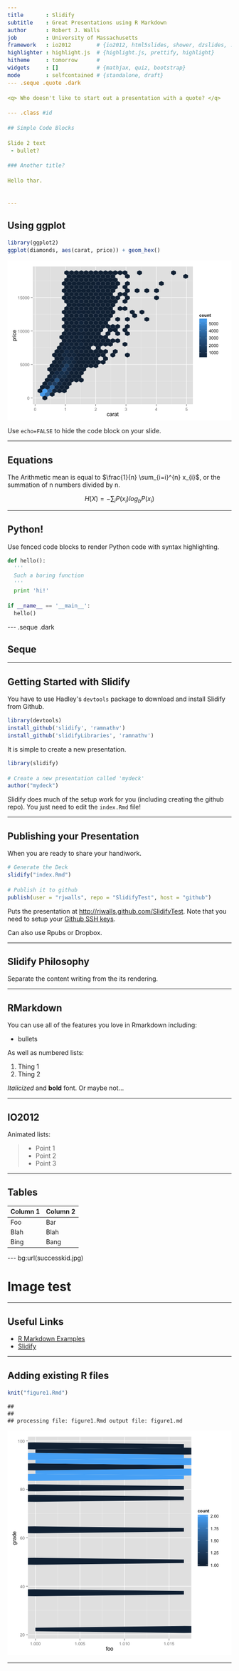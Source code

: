 ```yaml
---
title       : Slidify 
subtitle    : Great Presentations using R Markdown
author      : Robert J. Walls
job         : University of Massachusetts
framework   : io2012        # {io2012, html5slides, shower, dzslides, ...}
highlighter : highlight.js  # {highlight.js, prettify, highlight}
hitheme     : tomorrow      # 
widgets     : []            # {mathjax, quiz, bootstrap}
mode        : selfcontained # {standalone, draft}
--- .seque .quote .dark

<q> Who doesn't like to start out a presentation with a quote? </q>

--- .class #id 

## Simple Code Blocks

Slide 2 text
 - bullet?
 
### Another title?

Hello thar.


---
```



## Using ggplot


```r
library(ggplot2)
ggplot(diamonds, aes(carat, price)) + geom_hex()
```

<img src="figure/unnamed-chunk-1.png" title="plot of chunk unnamed-chunk-1" alt="plot of chunk unnamed-chunk-1" style="display: block; margin: auto;" />


Use `echo=FALSE` to hide the code block on your slide.

---

## Equations
The Arithmetic mean is equal to $\frac{1}{n} \sum_{i=i}^{n} x_{i}$, or the summation
of n numbers divided by n.

$$ H(X)=-\sum_{i}{P(x_i) log_b P(x_i)} $$

---

## Python!

Use fenced code blocks to render Python code with syntax highlighting.

```python
def hello():
  '''
  Such a boring function
  '''
  print 'hi!'
  
if __name__ == '__main__':
  hello()
```

--- .seque .dark

## Seque ##

---

## Getting Started with Slidify

You have to use Hadley's `devtools` package to download and install Slidify from Github.

```r
library(devtools)
install_github('slidify', 'ramnathv')
install_github('slidifyLibraries', 'ramnathv')
```

It is simple to create a new presentation.


```r
library(slidify)

# Create a new presentation called 'mydeck'
author("mydeck")
```


Slidify does much of the setup work for you (including creating the github repo). 
You just need to edit the `index.Rmd` file!

---

## Publishing your Presentation

When you are ready to share your handiwork.


```r
# Generate the Deck
slidify("index.Rmd")

# Publish it to github
publish(user = "rjwalls", repo = "SlidifyTest", host = "github")
```


Puts the presentation at <http://rjwalls.github.com/SlidifyTest>. Note that you need to setup your [Github SSH keys](https://help.github.com/articles/generating-ssh-keys).  

Can also use Rpubs or Dropbox.

---

## Slidify Philosophy

Separate the content writing from the its rendering.

---

## RMarkdown

You can use all of the features you love in Rmarkdown including:
 - bullets

As well as numbered lists:
 1. Thing 1
 2. Thing 2
 
*Italicized* and **bold** font. Or maybe not...


---

## IO2012

Animated lists:
> - Point 1
> - Point 2
> - Point 3

---

## Tables

Column 1  | Column 2
----------|---------
Foo       | Bar
Blah      | Blah
Bing      | Bang


--- bg:url(successkid.jpg)

# Image test 


---


## Useful Links
 - [R Markdown Examples](https://gist.github.com/jeromyanglim/2716336)
 - [Slidify](http://slidify.org/)

---

## Adding existing R files


```r
knit("figure1.Rmd")
```

```
## 
## 
## processing file: figure1.Rmd output file: figure1.md
```

![plot of chunk unnamed-chunk-4](figure/unnamed-chunk-4.png) 


---


